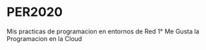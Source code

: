 # PER2020
Mis practicas de programacion en entornos de Red 1° 
Me Gusta la Programacion en la Cloud

